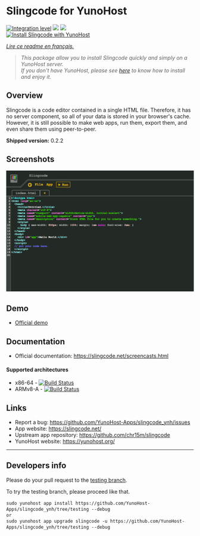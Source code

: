 # Slingcode for YunoHost

[![Integration level](https://dash.yunohost.org/integration/slingcode.svg)](https://dash.yunohost.org/appci/app/slingcode) ![](https://ci-apps.yunohost.org/ci/badges/slingcode.status.svg) ![](https://ci-apps.yunohost.org/ci/badges/slingcode.maintain.svg)  
[![Install Slingcode with YunoHost](https://install-app.yunohost.org/install-with-yunohost.png)](https://install-app.yunohost.org/?app=slingcode)

*[Lire ce readme en français.](./README_fr.md)*

> *This package allow you to install Slingcode quickly and simply on a YunoHost server.  
If you don't have YunoHost, please see [here](https://yunohost.org/#/install) to know how to install and enjoy it.*

## Overview

Slingcode is a code editor contained in a single HTML file. Therefore, it has no server component, so all of your data is stored in your browser's cache. However, it is still possible to make web apps, run them, export them, and even share them using peer-to-peer.

**Shipped version:** 0.2.2

## Screenshots

![](sources/Screenshot.png)

## Demo

* [Official demo](https://slingcode.net/slingcode.html)

## Documentation

 * Official documentation: https://slingcode.net/screencasts.html

#### Supported architectures

* x86-64 - [![Build Status](https://ci-apps.yunohost.org/ci/logs/slingcode%20%28Apps%29.svg)](https://ci-apps.yunohost.org/ci/apps/slingcode/)
* ARMv8-A - [![Build Status](https://ci-apps-arm.yunohost.org/ci/logs/slingcode%20%28Apps%29.svg)](https://ci-apps-arm.yunohost.org/ci/apps/slingcode/)

## Links

 * Report a bug: https://github.com/YunoHost-Apps/slingcode_ynh/issues
 * App website: https://slingcode.net/
 * Upstream app repository: https://github.com/chr15m/slingcode
 * YunoHost website: https://yunohost.org/

---

## Developers info

Please do your pull request to the [testing branch](https://github.com/YunoHost-Apps/slingcode_ynh/tree/testing).

To try the testing branch, please proceed like that.
```
sudo yunohost app install https://github.com/YunoHost-Apps/slingcode_ynh/tree/testing --debug
or
sudo yunohost app upgrade slingcode -u https://github.com/YunoHost-Apps/slingcode_ynh/tree/testing --debug
```
